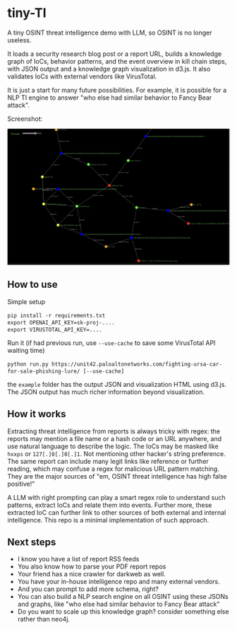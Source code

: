 # tiny-TI
A tiny OSINT threat intelligence demo with LLM, so OSINT is no longer useless.

It loads a security research blog post or a report URL, builds a knowledge graph of IoCs, behavior patterns, and the event overview in kill chain steps, with JSON output and a knowledge graph visualization in d3.js. It also validates IoCs with external vendors like VirusTotal.

It is just a start for many future possibilities. For example, it is possible for a NLP TI engine to answer "who else had similar behavior to Fancy Bear attack".

Screenshot:

![Screenshot](screenshots/unit42_example.jpg)

## How to use

Simple setup

```
pip install -r requirements.txt
export OPENAI_API_KEY=sk-proj-....
export VIRUSTOTAL_API_KEY=....
```

Run it (if had previous run, use `--use-cache` to save some VirusTotal API waiting time)
```
python run.py https://unit42.paloaltonetworks.com/fighting-ursa-car-for-sale-phishing-lure/ [--use-cache]
```

the `example` folder has the output JSON and visualization HTML using d3.js. The JSON output has much richer information beyond visualization.

## How it works

Extracting threat intelligence from reports is always tricky with regex: the reports may mention a file name or a hash code or an URL anywhere, and use natural language to describe the logic. The IoCs may be masked like `hxxps` or `127[.]0[.]0[.]1`. Not mentioning other hacker's string preference. The same report can include many legit links like reference or further reading, which may confuse a regex for malicious URL pattern matching. They are the major sources of "em, OSINT threat intelligence has high false positive!"

A LLM with right prompting can play a smart regex role to understand such patterns, extract IoCs and relate them into events. Further more, these extracted IoC can further link to other sources of both external and internal intelligence. This repo is a minimal implementation of such approach.

## Next steps

* I know you have a list of report RSS feeds
* You also know how to parse your PDF report repos
* Your friend has a nice crawler for darkweb as well.
* You have your in-house intelligence repo and many external vendors.
* And you can prompt to add more schema, right?
* You can also build a NLP search engine on all OSINT using these JSONs and graphs, like "who else had similar behavior to Fancy Bear attack"
* Do you want to scale up this knowledge graph? consider something else rather than neo4j.